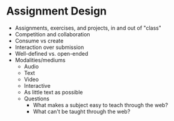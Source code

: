 # Assignment Design

* Assignments, exercises, and projects, in and out of "class"
* Competition and collaboration
* Consume vs create
* Interaction over submission
* Well-defined vs. open-ended
* Modalities/mediums
    * Audio
    * Text
    * Video
    * Interactive
    * As little text as possible
    * Questions
        * What makes a subject easy to teach through the web?
        * What can't be taught through the web?
